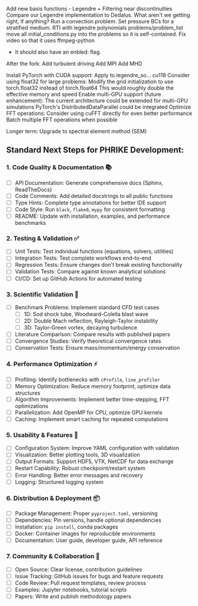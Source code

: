 Add new basis functions
    - Legendre + Filtering near discontinuities
Compare our Legendre implementation to Dedalus. What aren't we getting right, if anything?
Run a convection problem. Set pressure BCs for a stratified medium.
RTI with legendre polynomials
problems/problem_list
move all initial_conditions.py into the problems so it is self-contained.
Fix video so that it uses ffmpeg-python
  - It should also have an enbled: flag. 

After the fork:
Add turbulent driving
Add MPI
Add MHD

Install PyTorch with CUDA support:
Apply to legendre_so...
cu118
Consider using float32 for large problems:
Modify the grid initialization to use torch.float32 instead of torch.float64
This would roughly double the effective memory and speed
Enable multi-GPU support (future enhancement):
The current architecture could be extended for multi-GPU simulations
PyTorch's DistributedDataParallel could be integrated
Optimize FFT operations:
Consider using cuFFT directly for even better performance
Batch multiple FFT operations when possible


Longer term:
Upgrade to spectral element method (SEM)

## Standard Next Steps for PHRIKE Development:

### 1. Code Quality & Documentation 📚
- [ ] API Documentation: Generate comprehensive docs (Sphinx, ReadTheDocs)
- [ ] Code Comments: Add detailed docstrings to all public functions
- [ ] Type Hints: Complete type annotations for better IDE support
- [ ] Code Style: Run `black`, `flake8`, `mypy` for consistent formatting
- [ ] README: Update with installation, examples, and performance benchmarks

### 2. Testing & Validation ✅
- [ ] Unit Tests: Test individual functions (equations, solvers, utilities)
- [ ] Integration Tests: Test complete workflows end-to-end
- [ ] Regression Tests: Ensure changes don't break existing functionality
- [ ] Validation Tests: Compare against known analytical solutions
- [ ] CI/CD: Set up GitHub Actions for automated testing

### 3. Scientific Validation 🔬
- [ ] Benchmark Problems: Implement standard CFD test cases
  - [ ] 1D: Sod shock tube, Woodward-Colella blast wave
  - [ ] 2D: Double Mach reflection, Rayleigh-Taylor instability
  - [ ] 3D: Taylor-Green vortex, decaying turbulence
- [ ] Literature Comparison: Compare results with published papers
- [ ] Convergence Studies: Verify theoretical convergence rates
- [ ] Conservation Tests: Ensure mass/momentum/energy conservation

### 4. Performance Optimization ⚡
- [ ] Profiling: Identify bottlenecks with `cProfile`, `line_profiler`
- [ ] Memory Optimization: Reduce memory footprint, optimize data structures
- [ ] Algorithm Improvements: Implement better time-stepping, FFT optimizations
- [ ] Parallelization: Add OpenMP for CPU, optimize GPU kernels
- [ ] Caching: Implement smart caching for repeated computations

### 5. Usability & Features 🚀
- [ ] Configuration System: Improve YAML configuration with validation
- [ ] Visualization: Better plotting tools, 3D visualization
- [ ] Output Formats: Support HDF5, VTK, NetCDF for data exchange
- [ ] Restart Capability: Robust checkpoint/restart system
- [ ] Error Handling: Better error messages and recovery
- [ ] Logging: Structured logging system

### 6. Distribution & Deployment 📦
- [ ] Package Management: Proper `pyproject.toml`, versioning
- [ ] Dependencies: Pin versions, handle optional dependencies
- [ ] Installation: `pip install`, conda packages
- [ ] Docker: Container images for reproducible environments
- [ ] Documentation: User guide, developer guide, API reference

### 7. Community & Collaboration 👥
- [ ] Open Source: Clear license, contribution guidelines
- [ ] Issue Tracking: GitHub issues for bugs and feature requests
- [ ] Code Review: Pull request templates, review process
- [ ] Examples: Jupyter notebooks, tutorial scripts
- [ ] Papers: Write and publish methodology papers